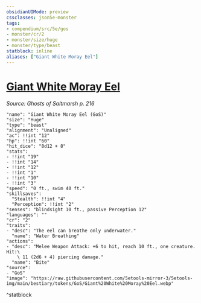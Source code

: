 ```yaml
---
obsidianUIMode: preview
cssclasses: json5e-monster
tags:
- compendium/src/5e/gos
- monster/cr/2
- monster/size/huge
- monster/type/beast
statblock: inline
aliases: ["Giant White Moray Eel"]
---
```

# [Giant White Moray Eel](Mechanics\bestiary\beast/giant-white-moray-eel-gos.md)
*Source: Ghosts of Saltmarsh p. 216*  

```statblock
"name": "Giant White Moray Eel (GoS)"
"size": "Huge"
"type": "beast"
"alignment": "Unaligned"
"ac": !!int "12"
"hp": !!int "60"
"hit_dice": "8d12 + 8"
"stats":
- !!int "19"
- !!int "14"
- !!int "12"
- !!int "1"
- !!int "10"
- !!int "3"
"speed": "0 ft., swim 40 ft."
"skillsaves":
  "Stealth": !!int "4"
  "Perception": !!int "2"
"senses": "blindsight 10 ft., passive Perception 12"
"languages": ""
"cr": "2"
"traits":
- "desc": "The eel can breathe only underwater."
  "name": "Water Breathing"
"actions":
- "desc": "Melee Weapon Attack: +6 to hit, reach 10 ft., one creature. Hit:\
    \ 11 (2d6 + 4) piercing damage."
  "name": "Bite"
"source":
- "GoS"
"image": "https://raw.githubusercontent.com/5etools-mirror-3/5etools-img/main/bestiary/tokens/GoS/Giant%20White%20Moray%20Eel.webp"
```
^statblock
